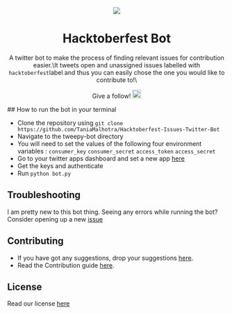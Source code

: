 <div align="center">

<img src ="https://github.com/TaniaMalhotra/Hacktoberfest-Bot/blob/master/logo.png">

# Hacktoberfest Bot

A twitter bot to make the process of finding relevant issues for contribution easier.\It tweets open and unassigned issues labelled with ```hacktoberfest```label and thus you can easily chose the one you would like to contribute to!\ 

Give a follow!
<a href="https://twitter.com/Hacktoberfesti1" target="_blank"><img src="https://pbs.twimg.com/profile_images/1111729635610382336/_65QFl7B.png" height="20" ></a>
</div>
## How to run the bot in your terminal

- Clone the repository using ```git clone https://github.com/TaniaMalhotra/Hacktoberfest-Issues-Twitter-Bot```
- Navigate to the tweepy-bot directory
- You will need to set the values of the following four environment variables : ```consumer_key``` ```consumer_secret``` ```access_token``` ```access_secret```
- Go to your twitter apps dashboard and set a new app [here](https://developer.twitter.com/en/portal/projects-and-apps)
- Get the keys and authenticate
- Run ```python bot.py```


## Troubleshooting

I am pretty new to this bot thing. Seeing any errors while running the bot? Consider opening up a new [issue](https://github.com/TaniaMalhotra/Hacktoberfest-Bot/issues)


## Contributing

- If you have got any suggestions, drop your suggestions [here](https://github.com/TaniaMalhotra/Hacktoberfest-Bot/new/master).
- Read the Contribution guide [here](https://github.com/TaniaMalhotra/Hacktoberfest-Bot/blob/master/Contribution.md).


## License

Read our license [here](https://github.com/TaniaMalhotra/Hacktoberfest-Bot/blob/master/LICENSE)
